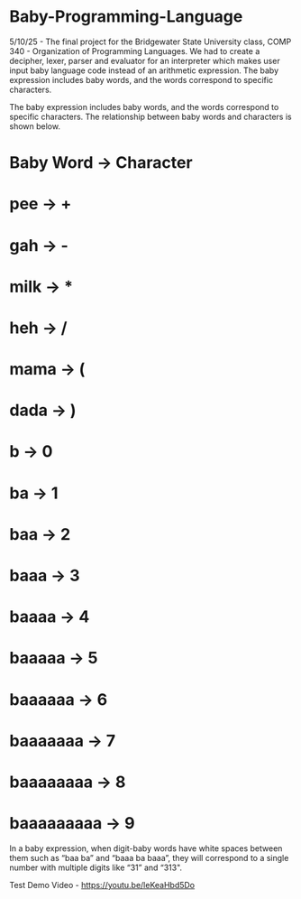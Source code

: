 # Baby-Programming-Language

5/10/25 - The final project for the Bridgewater State University class, COMP 340 - Organization of Programming Languages. We had to create a decipher, lexer, parser and evaluator for an interpreter which makes user input baby language code instead of an arithmetic expression. The baby expression includes baby words, and the words correspond to specific characters.

The baby expression includes baby words, and the words correspond to specific characters. 
The
relationship between baby words and characters is shown below.

# Baby Word  -> Character
# pee -> +
# gah -> -
# milk -> *
# heh -> /
# mama -> (
# dada -> )
# b -> 0
# ba -> 1
# baa -> 2
# baaa -> 3
# baaaa -> 4
# baaaaa -> 5
# baaaaaa -> 6
# baaaaaaa -> 7
# baaaaaaaa -> 8
# baaaaaaaaa -> 9

In a baby expression, when digit-baby words have white spaces between them such as “baa ba” and
“baaa ba baaa”, they will correspond to a single number with multiple digits like “31” and “313".

Test Demo Video - https://youtu.be/leKeaHbd5Do
